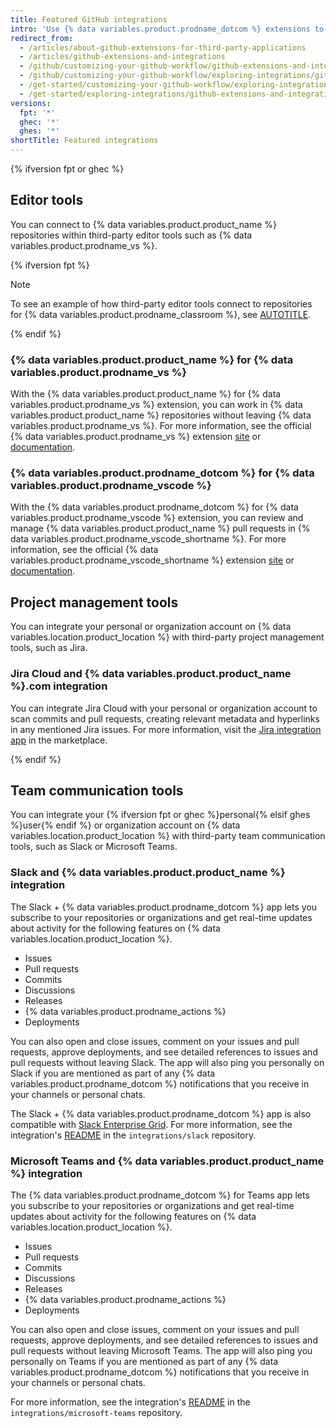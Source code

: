 ```yaml
---
title: Featured GitHub integrations
intro: 'Use {% data variables.product.prodname_dotcom %} extensions to work seamlessly in repositories on {% data variables.location.product_location %} within third-party applications.'
redirect_from:
  - /articles/about-github-extensions-for-third-party-applications
  - /articles/github-extensions-and-integrations
  - /github/customizing-your-github-workflow/github-extensions-and-integrations
  - /github/customizing-your-github-workflow/exploring-integrations/github-extensions-and-integrations
  - /get-started/customizing-your-github-workflow/exploring-integrations/github-extensions-and-integrations
  - /get-started/exploring-integrations/github-extensions-and-integrations
versions:
  fpt: '*'
  ghec: '*'
  ghes: '*'
shortTitle: Featured integrations
---
```


{% ifversion fpt or ghec %}

## Editor tools

You can connect to {% data variables.product.product_name %} repositories within third-party editor tools such as {% data variables.product.prodname_vs %}.

{% ifversion fpt %}

> [!NOTE]
> To see an example of how third-party editor tools connect to repositories for {% data variables.product.prodname_classroom %}, see [AUTOTITLE](/education/manage-coursework-with-github-classroom/integrate-github-classroom-with-an-ide/integrate-github-classroom-with-an-ide).

{% endif %}

### {% data variables.product.product_name %} for {% data variables.product.prodname_vs %}

With the {% data variables.product.product_name %} for {% data variables.product.prodname_vs %} extension, you can work in {% data variables.product.product_name %} repositories without leaving {% data variables.product.prodname_vs %}. For more information, see the official {% data variables.product.prodname_vs %} extension [site](https://visualstudio.github.com/) or [documentation](https://github.com/github/VisualStudio/tree/master/docs).

### {% data variables.product.prodname_dotcom %} for {% data variables.product.prodname_vscode %}

With the {% data variables.product.prodname_dotcom %} for {% data variables.product.prodname_vscode %} extension, you can review and manage {% data variables.product.product_name %} pull requests in {% data variables.product.prodname_vscode_shortname %}. For more information, see the official {% data variables.product.prodname_vscode_shortname %} extension [site](https://vscode.github.com/) or [documentation](https://github.com/Microsoft/vscode-pull-request-github).

## Project management tools

You can integrate your personal or organization account on {% data variables.location.product_location %} with third-party project management tools, such as Jira.

### Jira Cloud and {% data variables.product.product_name %}.com integration

You can integrate Jira Cloud with your personal or organization account to scan commits and pull requests, creating relevant metadata and hyperlinks in any mentioned Jira issues. For more information, visit the [Jira integration app](https://github.com/marketplace/jira-software-github) in the marketplace.

{% endif %}

## Team communication tools

You can integrate your {% ifversion fpt or ghec %}personal{% elsif ghes %}user{% endif %} or organization account on {% data variables.location.product_location %} with third-party team communication tools, such as Slack or Microsoft Teams.

### Slack and {% data variables.product.product_name %} integration

The Slack + {% data variables.product.prodname_dotcom %} app lets you subscribe to your repositories or organizations and get real-time updates about activity for the following features on {% data variables.location.product_location %}.

* Issues
* Pull requests
* Commits
* Discussions
* Releases
* {% data variables.product.prodname_actions %}
* Deployments

You can also open and close issues, comment on your issues and pull requests, approve deployments, and see detailed references to issues and pull requests without leaving Slack. The app will also ping you personally on Slack if you are mentioned as part of any {% data variables.product.prodname_dotcom %} notifications that you receive in your channels or personal chats.

The Slack + {% data variables.product.prodname_dotcom %} app is also compatible with [Slack Enterprise Grid](https://slack.com/intl/en-in/help/articles/360000281563-Manage-apps-on-Enterprise-Grid). For more information, see the integration's [README](https://github.com/integrations/slack/blob/master/README.md) in the `integrations/slack` repository.

### Microsoft Teams and {% data variables.product.product_name %} integration

The {% data variables.product.prodname_dotcom %} for Teams app lets you subscribe to your repositories or organizations and get real-time updates about activity for the following features on {% data variables.location.product_location %}.

* Issues
* Pull requests
* Commits
* Discussions
* Releases
* {% data variables.product.prodname_actions %}
* Deployments

You can also open and close issues, comment on your issues and pull requests, approve deployments, and see detailed references to issues and pull requests without leaving Microsoft Teams. The app will also ping you personally on Teams if you are mentioned as part of any {% data variables.product.prodname_dotcom %} notifications that you receive in your channels or personal chats.

For more information, see the integration's [README](https://github.com/integrations/microsoft-teams/blob/master/Readme.md) in the `integrations/microsoft-teams` repository.
